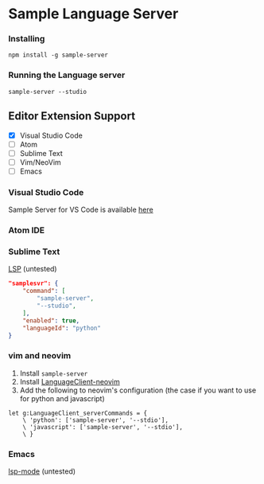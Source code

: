 # Sample Language Server

### Installing

```
npm install -g sample-server
```


### Running the Language server

```
sample-server --studio
```



## Editor Extension Support

* [x] Visual Studio Code
* [ ] Atom
* [ ] Sublime Text
* [ ] Vim/NeoVim
* [ ] Emacs

### Visual Studio Code

Sample Server for VS Code is available [here]()


### Atom IDE



### Sublime Text

[LSP](https://github.com/tomv564/LSP) (untested)

```json
"samplesvr": {
    "command": [
        "sample-server",
        "--studio",
    ],
    "enabled": true,
    "languageId": "python"
}
```

### vim and neovim

1. Install `sample-server`
2. Install [LanguageClient-neovim](https://github.com/autozimu/LanguageClient-neovim/blob/next/INSTALL.md)
3. Add the following to neovim's configuration (the case if you want to use for python and javascript)

```vim
let g:LanguageClient_serverCommands = {
    \ 'python': ['sample-server', '--stdio'],
    \ 'javascript': ['sample-server', '--stdio'],
    \ }
```

### Emacs

[lsp-mode](https://github.com/emacs-lsp/lsp-mode) (untested)
